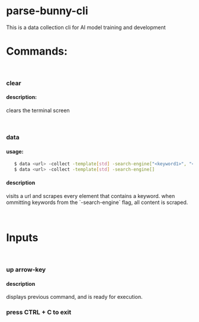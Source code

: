 # parse-bunny-cli
This is a data collection cli for AI model training and development
&nbsp;

<h1>Commands:</h1>
<br />
<h3>clear</h3>
<h4>description:</h4>
<p>clears the terminal screen</p>
<br />
<h3>data</h3>
<h4>usage:</h4>

```bash
   $ data <url> -collect -template[std] -search-engine["<keyword1>", "<keyword2>"]
   $ data <url> -collect -template[std] -search-engine[]
```

<h4>description</h4>
<p>visits a url and scrapes every element that contains a keyword. 
when ommitting keywords from the `-search-engine` flag, all content is scraped.</p>
<br />

<h1>Inputs</h1>
<br />
<h3>up arrow-key</h3>
<h4>description</h4>
<p>displays previous command, and is ready for execution.</p>

<h3>press CTRL + C to exit<h3>
